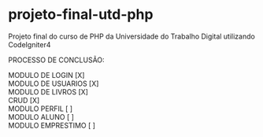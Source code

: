 # projeto-final-utd-php

Projeto final do curso de PHP da Universidade do Trabalho Digital utilizando CodeIgniter4


PROCESSO DE CONCLUSÃO:


MODULO DE LOGIN [X]  <br>
MODULO DE USUARIOS [X] <br>
MODULO DE LIVROS [X] <br>
CRUD [X] <br>
MODULO PERFIL [ ] <br>
MODULO ALUNO [ ] <br>
MODULO EMPRESTIMO [ ] <br>
